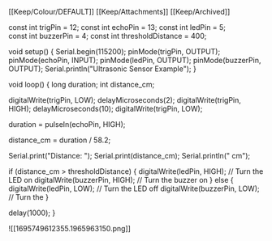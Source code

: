 [[Keep/Colour/DEFAULT]] [[Keep/Attachments]] [[Keep/Archived]] 

const int trigPin = 12; 
const int echoPin = 13; 
const int ledPin = 5;   
const int buzzerPin = 4; 
const int thresholdDistance = 400; 

void setup() {
  Serial.begin(115200);
  pinMode(trigPin, OUTPUT);
  pinMode(echoPin, INPUT);
  pinMode(ledPin, OUTPUT); 
  pinMode(buzzerPin, OUTPUT); 
  Serial.println("Ultrasonic Sensor Example");
}

void loop() {
  long duration;
  int distance_cm;



  digitalWrite(trigPin, LOW);
  delayMicroseconds(2);
  digitalWrite(trigPin, HIGH);
  delayMicroseconds(10);
  digitalWrite(trigPin, LOW);


  duration = pulseIn(echoPin, HIGH);


  distance_cm = duration / 58.2;


  Serial.print("Distance: ");
  Serial.print(distance_cm);
  Serial.println(" cm");


  if (distance_cm > thresholdDistance) {
    digitalWrite(ledPin, HIGH); // Turn the LED on
    digitalWrite(buzzerPin, HIGH); // Turn the buzzer on
  } else {
    digitalWrite(ledPin, LOW); // Turn the LED off
    digitalWrite(buzzerPin, LOW); // Turn the 
  }

  delay(1000); 
}



![[1695749612355.1965963150.png]]